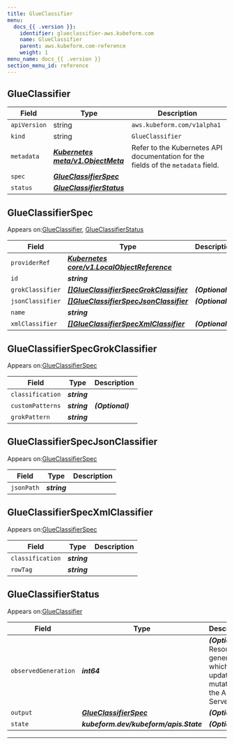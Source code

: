 ```yaml
---
title: GlueClassifier
menu:
  docs_{{ .version }}:
    identifier: glueclassifier-aws.kubeform.com
    name: GlueClassifier
    parent: aws.kubeform.com-reference
    weight: 1
menu_name: docs_{{ .version }}
section_menu_id: reference
---
```


## GlueClassifier
| Field | Type | Description |
| ------ | ----- | ----------- |
| `apiVersion` | string | `aws.kubeform.com/v1alpha1` |
|    `kind` | string | `GlueClassifier` |
| `metadata` | ***[Kubernetes meta/v1.ObjectMeta](https://kubernetes.io/docs/reference/generated/kubernetes-api/v1.13/#objectmeta-v1-meta)***|Refer to the Kubernetes API documentation for the fields of the `metadata` field.|
| `spec` | ***[GlueClassifierSpec](#glueclassifierspec)***||
| `status` | ***[GlueClassifierStatus](#glueclassifierstatus)***||
## GlueClassifierSpec

Appears on:[GlueClassifier](#glueclassifier), [GlueClassifierStatus](#glueclassifierstatus)

| Field | Type | Description |
| ------ | ----- | ----------- |
| `providerRef` | ***[Kubernetes core/v1.LocalObjectReference](https://kubernetes.io/docs/reference/generated/kubernetes-api/v1.13/#localobjectreference-v1-core)***||
| `id` | ***string***||
| `grokClassifier` | ***[[]GlueClassifierSpecGrokClassifier](#glueclassifierspecgrokclassifier)***| ***(Optional)*** |
| `jsonClassifier` | ***[[]GlueClassifierSpecJsonClassifier](#glueclassifierspecjsonclassifier)***| ***(Optional)*** |
| `name` | ***string***||
| `xmlClassifier` | ***[[]GlueClassifierSpecXmlClassifier](#glueclassifierspecxmlclassifier)***| ***(Optional)*** |
## GlueClassifierSpecGrokClassifier

Appears on:[GlueClassifierSpec](#glueclassifierspec)

| Field | Type | Description |
| ------ | ----- | ----------- |
| `classification` | ***string***||
| `customPatterns` | ***string***| ***(Optional)*** |
| `grokPattern` | ***string***||
## GlueClassifierSpecJsonClassifier

Appears on:[GlueClassifierSpec](#glueclassifierspec)

| Field | Type | Description |
| ------ | ----- | ----------- |
| `jsonPath` | ***string***||
## GlueClassifierSpecXmlClassifier

Appears on:[GlueClassifierSpec](#glueclassifierspec)

| Field | Type | Description |
| ------ | ----- | ----------- |
| `classification` | ***string***||
| `rowTag` | ***string***||
## GlueClassifierStatus

Appears on:[GlueClassifier](#glueclassifier)

| Field | Type | Description |
| ------ | ----- | ----------- |
| `observedGeneration` | ***int64***| ***(Optional)*** Resource generation, which is updated on mutation by the API Server.|
| `output` | ***[GlueClassifierSpec](#glueclassifierspec)***| ***(Optional)*** |
| `state` | ***kubeform.dev/kubeform/apis.State***| ***(Optional)*** |
---
